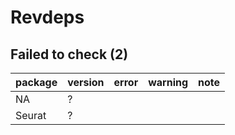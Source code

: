 # Revdeps

## Failed to check (2)

|package |version |error |warning |note |
|:-------|:-------|:-----|:-------|:----|
|NA      |?       |      |        |     |
|Seurat  |?       |      |        |     |

